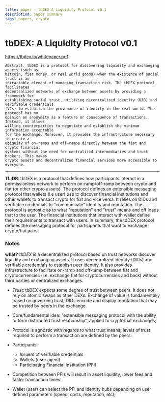 ```yaml
---
title: paper - tbDEX A Liquidity Protocol v0.1
description: paper summary
tags: papers, crypto
---
```


# tbDEX: A Liquidity Protocol v0.1

https://tbdex.io/whitepaper.pdf

```
Abstract. tbDEX is a protocol for discovering liquidity and exchanging assets (such as
bitcoin, fiat money, or real world goods) when the existence of social trust is an
intractable element of managing transaction risk. The tbDEX protocol facilitates
decentralized networks of exchange between assets by providing a framework for
establishing social trust, utilizing decentralized identity (DID) and verifiable credentials
(VCs) to establish the provenance of identity in the real world. The protocol has no
opinion on anonymity as a feature or consequence of transactions. Instead, it allows
willing counterparties to negotiate and establish the minimum information acceptable
for the exchange. Moreover, it provides the infrastructure necessary to create a
ubiquity of on-ramps and off-ramps directly between the fiat and crypto financial
systems without the need for centralized intermediaries and trust brokers. This makes
crypto assets and decentralized financial services more accessible to everyone.
```

---

**TL;DR**: tbDEX is a protocol that defines how participants interact in a permissionless network to perform on-ramp/off-ramp between crypto and fiat (or other crypto assets). The protocol defines an extensible messaging protocol that wallets (i.e user) use to discover financial institutions and other wallets to transact crypto for fiat and vice versa. It relies on DIDs and verifiable credentials to "communicate" identity and reputation. The protocol is agnostic as to what "reputation" and "trust" means and off loads that to the user. The financial institutions that interact with wallet define their requirements to transact with users. In summary, the tdDEX protocol defines the messaging protocol for participants that want to exchange crypto/fiat pairs.

### Notes

**what?** *tbDEX* is a decentralized protocol based on trust networks discover liquidity and exchanging assets. It uses decentralized identity (DIDs) and verifiable credentials to establish peer identity. It also provides infrastructure to facilitate on-ramp and off-tamp between fiat and cryptocurrencies (i.e. exchange fiat for cryptocurrencies and back) without third parties or centralized exchanges.

- *Trust*: tbDEX expects some degree of trust between peers. It does not rely on atomic swaps as other DEXs. Exchange of value is fundamentally based on governing trust; DIDs encode and display reputation that may be trusted by peers in the exchange.
- Core/fundamental idea: "extensible messaging protocol with the ability to form distributed trust relationship", applied to crypto/fiat exchanges;
- Protocol is agnostic with regards to what trust means; levels of trust required to perform a transaction are defined by the peers.

- Participants:
    - Issuers of verifiable credentials
    - Wallets (user agent)
    - Participating Financial Institution (PFI)

- Competition between PFIs will result in asset liquidity, lower fees and faster transaction times
- Wallet (user) can select the PFI and identity hubs depending on user defined parameters (speed, costs, reputation, etc);
